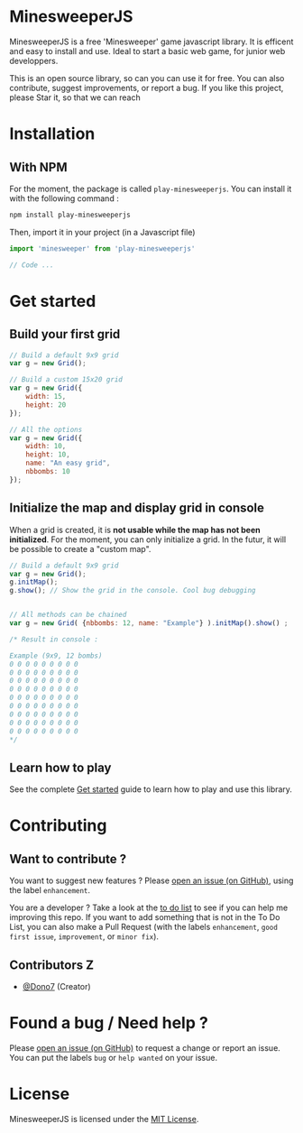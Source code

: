 # MinesweeperJS

MinesweeperJS is a free 'Minesweeper' game javascript library. 
It is efficent and easy to install and use. Ideal to start a basic web game, for junior web developpers.

This is an open source library, so can you can use it for free. You can also contribute, suggest improvements, or report a bug.  If you like this project, please Star it, so that we can reach 

# Installation

## With NPM
For the moment, the package is called `play-minesweeperjs`. You can install it with the following command :
```bash
npm install play-minesweeperjs
```
Then, import it in your project (in a Javascript file)
```js
import 'minesweeper' from 'play-minesweeperjs'

// Code ...
```

# Get started

## Build your first grid

```js
// Build a default 9x9 grid
var g = new Grid(); 

// Build a custom 15x20 grid
var g = new Grid({
    width: 15,
    height: 20
}); 

// All the options
var g = new Grid({
    width: 10,
    height: 10,
    name: "An easy grid",
    nbbombs: 10
}); 
```

## Initialize the map and display grid in console

When a grid is created, it is **not usable while the map has not been initialized**. 
For the moment, you can only initialize a grid. In the futur, it will be possible to create a "custom map".

```js
// Build a default 9x9 grid
var g = new Grid(); 
g.initMap();
g.show(); // Show the grid in the console. Cool bug debugging


// All methods can be chained
var g = new Grid( {nbbombs: 12, name: "Example"} ).initMap().show() ;

/* Result in console :

Example (9x9, 12 bombs) 
0 0 0 0 0 0 0 0 0 
0 0 0 0 0 0 0 0 0 
0 0 0 0 0 0 0 0 0 
0 0 0 0 0 0 0 0 0 
0 0 0 0 0 0 0 0 0 
0 0 0 0 0 0 0 0 0 
0 0 0 0 0 0 0 0 0 
0 0 0 0 0 0 0 0 0 
0 0 0 0 0 0 0 0 0 
*/
```


## Learn how to play

See the complete [Get started](doc/GetStarted.md) guide to learn how to play and use this library.

# Contributing

## Want to contribute ?

You want to suggest new features ? Please [open an issue (on GitHub)](https://github.com/Dono7/MinesweeperJS/issues), using the label `enhancement`.

You are a developer ? Take a look at the [to do list](doc/TODO.md) to see if you can help me improving this repo. 
If you want to add something that is not in the To Do List, you can also make a Pull Request (with the labels `enhancement`, `good first issue`, `improvement`, or `minor fix`).

## Contributors Z

- [@Dono7](https://github.com/Dono7) (Creator)

# Found a bug / Need help ?

Please [open an issue (on GitHub)](https://github.com/Dono7/MinesweeperJS/issues) to request a change or report an issue. You can put the labels `bug` or `help wanted` on your issue.

# License

MinesweeperJS is licensed under the [MIT License](LICENSE).
